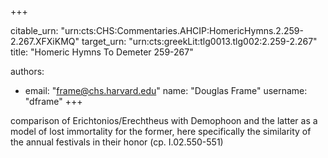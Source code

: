 +++


citable_urn: "urn:cts:CHS:Commentaries.AHCIP:HomericHymns.2.259-2.267.XFXiKMQ"
target_urn: "urn:cts:greekLit:tlg0013.tlg002:2.259-2.267"
title: "Homeric Hymns To Demeter 259-267"

authors:
- email: "frame@chs.harvard.edu"
  name: "Douglas Frame"
  username: "dframe"
+++

<p>comparison of Erichtonios/Erechtheus with Demophoon and the latter as a model of lost immortality for the former, here specifically the similarity of the annual festivals in their honor (cp. I.02.550-551)</p>